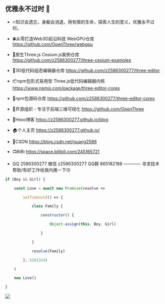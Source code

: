 ## 优雅永不过时 👋

- 🔥知识会遗忘，身躯会消退，用有限的生命，探索人生的意义，优雅永不过时。

- 🍀从零打造Web3D前沿科技 WebGPU仓库 https://github.com/OpenThree/webgpu

- 🍃原生Three.js Cesium.js案例仓库 https://github.com/z2586300277/three-cesium-examples 
  
- 🍁3D低代码组态编辑器仓库 https://github.com/z2586300277/three-editor

- 📦npm包形式易用型 Three.js低代码编辑器内核  https://www.npmjs.com/package/three-editor-cores

- 🐳npm包源码仓库 https://github.com/z2586300277/three-editor-cores

- 🏢开源组织 - 专注于前端三维可视化 https://github.com/OpenThree

- 📗Hexo博客 https://z2586300277.github.io/blog

- 🏠个人主页 https://z2586300277.github.io/
  
- 📘CSDN https://blog.csdn.net/guang2586

- 📺BiBi https://space.bilibili.com/245165721

- QQ 2586300277 微信 z2586300277 QQ群 865182188 ———— 寻求技术帮助/有好工作给我内推一下😚

```js
if (Boy && Girl) {

    const Love = await new Promise(resolve =>

        setTimeout(() => {

            class Family {

                constructor() {

                    Object.assign(this, Boy, Girl)

                }

            }

            resolve(Family)

        }, 5201314)

    )

    new Love()

}
```
<img src="https://profile-counter.glitch.me/z2586300277/count.svg" >
